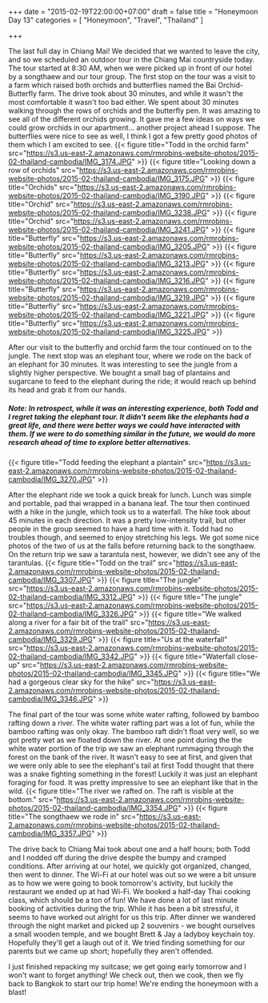 +++
date = "2015-02-19T22:00:00+07:00"
draft = false
title = "Honeymoon Day 13"
categories = [ "Honeymoon", "Travel", "Thailand" ]

+++

The last full day in Chiang Mai! We decided that we wanted to leave the city, and so we scheduled an outdoor tour in the Chiang Mai countryside today. The tour started at 8:30 AM, when we were picked up in front of our hotel by a songthaew and our tour group. The first stop on the tour was a visit to a farm which raised both orchids and butterflies named the Bai Orchid-Butterfly farm. The drive took about 30 minutes, and while it wasn't the most comfortable it wasn't too bad either. We spent about 30 minutes walking through the rows of orchids and the butterfly pen. It was amazing to see all of the different orchids growing. It gave me a few ideas on ways we could grow orchids in our apartment... another project ahead I suppose. The butterflies were nice to see as well, I think I got a few pretty good photos of them which I am excited to see.
{{< figure title="Todd in the orchid farm" src="https://s3.us-east-2.amazonaws.com/rmrobins-website-photos/2015-02-thailand-cambodia/IMG_3174.JPG" >}}
{{< figure title="Looking down a row of orchids" src="https://s3.us-east-2.amazonaws.com/rmrobins-website-photos/2015-02-thailand-cambodia/IMG_3175.JPG" >}}
{{< figure title="Orchids" src="https://s3.us-east-2.amazonaws.com/rmrobins-website-photos/2015-02-thailand-cambodia/IMG_3190.JPG" >}}
{{< figure title="Orchid" src="https://s3.us-east-2.amazonaws.com/rmrobins-website-photos/2015-02-thailand-cambodia/IMG_3238.JPG" >}}
{{< figure title="Orchid" src="https://s3.us-east-2.amazonaws.com/rmrobins-website-photos/2015-02-thailand-cambodia/IMG_3241.JPG" >}}
{{< figure title="Butterfly" src="https://s3.us-east-2.amazonaws.com/rmrobins-website-photos/2015-02-thailand-cambodia/IMG_3205.JPG" >}}
{{< figure title="Butterfly" src="https://s3.us-east-2.amazonaws.com/rmrobins-website-photos/2015-02-thailand-cambodia/IMG_3213.JPG" >}}
{{< figure title="Butterfly" src="https://s3.us-east-2.amazonaws.com/rmrobins-website-photos/2015-02-thailand-cambodia/IMG_3216.JPG" >}}
{{< figure title="Butterfly" src="https://s3.us-east-2.amazonaws.com/rmrobins-website-photos/2015-02-thailand-cambodia/IMG_3219.JPG" >}}
{{< figure title="Butterfly" src="https://s3.us-east-2.amazonaws.com/rmrobins-website-photos/2015-02-thailand-cambodia/IMG_3221.JPG" >}}
{{< figure title="Butterfly" src="https://s3.us-east-2.amazonaws.com/rmrobins-website-photos/2015-02-thailand-cambodia/IMG_3225.JPG" >}}

After our visit to the butterfly and orchid farm the tour continued on to the jungle. The next stop was an elephant tour, where we rode on the back of an elephant for 30 minutes. It was interesting to see the jungle from a slightly higher perspective. We bought a small bag of plantains and sugarcane to feed to the elephant during the ride; it would reach up behind its head and grab it from our hands.

##### Note: In retrospect, while it was an interesting experience, both Todd and I regret taking the elephant tour. It didn't seem like the elephants had a great life, and there were better ways we could have interacted with them. If we were to do something similar in the future, we would do more research ahead of time to explore better alternatives.

{{< figure title="Todd feeding the elephant a plantain" src="https://s3.us-east-2.amazonaws.com/rmrobins-website-photos/2015-02-thailand-cambodia/IMG_3270.JPG" >}}

After the elephant ride we took a quick break for lunch. Lunch was simple and portable, pad thai wrapped in a banana leaf. The tour then continued with a hike in the jungle, which took us to a waterfall. The hike took about 45 minutes in each direction. It was a pretty low-intensity trail, but other people in the group seemed to have a hard time with it. Todd had no troubles though, and seemed to enjoy stretching his legs. We got some nice photos of the two of us at the falls before returning back to the songthaew. On the return trip we saw a tarantula nest, however, we didn't see any of the tarantulas.
{{< figure title="Todd on the trail" src="https://s3.us-east-2.amazonaws.com/rmrobins-website-photos/2015-02-thailand-cambodia/IMG_3307.JPG" >}}
{{< figure title="The jungle" src="https://s3.us-east-2.amazonaws.com/rmrobins-website-photos/2015-02-thailand-cambodia/IMG_3312.JPG" >}}
{{< figure title="The jungle" src="https://s3.us-east-2.amazonaws.com/rmrobins-website-photos/2015-02-thailand-cambodia/IMG_3326.JPG" >}}
{{< figure title="We walked along a river for a fair bit of the trail" src="https://s3.us-east-2.amazonaws.com/rmrobins-website-photos/2015-02-thailand-cambodia/IMG_3329.JPG" >}}
{{< figure title="Us at the waterfall" src="https://s3.us-east-2.amazonaws.com/rmrobins-website-photos/2015-02-thailand-cambodia/IMG_3342.JPG" >}}
{{< figure title="Waterfall close-up" src="https://s3.us-east-2.amazonaws.com/rmrobins-website-photos/2015-02-thailand-cambodia/IMG_3345.JPG" >}}
{{< figure title="We had a gorgeous clear sky for the hike" src="https://s3.us-east-2.amazonaws.com/rmrobins-website-photos/2015-02-thailand-cambodia/IMG_3346.JPG" >}}

The final part of the tour was some white water rafting, followed by bamboo rafting down a river. The white water rafting part was a lot of fun, while the bamboo rafting was only okay. The bamboo raft didn't float very well, so we got pretty wet as we floated down the river. At one point during the the white water portion of the trip we saw an elephant rummaging through the forest on the bank of the river. It wasn't easy to see at first, and given that we were only able to see the elephant's tail at first Todd thought that there was a snake fighting something in the forest! Luckily it was just an elephant foraging for food. It was pretty impressive to see an elephant like that in the wild.
{{< figure title="The river we rafted on. The raft is visible at the bottom." src="https://s3.us-east-2.amazonaws.com/rmrobins-website-photos/2015-02-thailand-cambodia/IMG_3354.JPG" >}}
{{< figure title="The songthaew we rode in" src="https://s3.us-east-2.amazonaws.com/rmrobins-website-photos/2015-02-thailand-cambodia/IMG_3357.JPG" >}}

The drive back to Chiang Mai took about one and a half hours; both Todd and I nodded off during the drive despite the bumpy and cramped conditions. After arriving at our hotel, we quickly got organized, changed, then went to dinner. The Wi-Fi at our hotel was out so we were a bit unsure as to how we were going to book tomorrow's activity, but luckily the restaurant we ended up at had Wi-Fi. We booked a half-day Thai cooking class, which should be a ton of fun! We have done a lot of last minute booking of activities during the trip. While it has been a bit stressful, it seems to have worked out alright for us this trip. After dinner we wandered through the night market and picked up 2 souvenirs - we bought ourselves a small wooden temple, and we bought Brett & Jay a ladyboy keychain toy. Hopefully they'll get a laugh out of it. We tried finding something for our parents but we came up short; hopefully they aren't offended.

I just finished repacking my suitcase; we get going early tomorrow and I won't want to forget anything! We check out, then we cook, then we fly back to Bangkok to start our trip home! We're ending the honeymoon with a blast!

